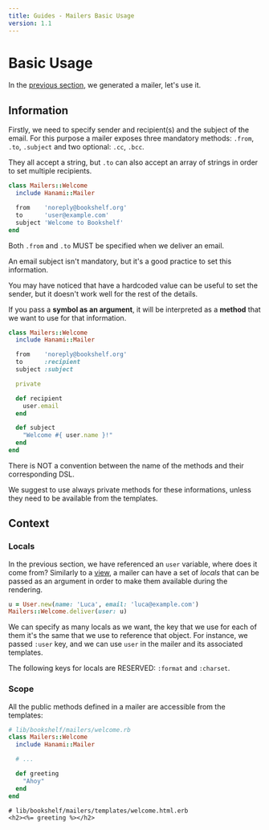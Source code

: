 ```yaml
---
title: Guides - Mailers Basic Usage
version: 1.1
---
```


# Basic Usage

In the [previous section](/guides/1.1/mailers/overview), we generated a mailer, let's use it.

## Information

Firstly, we need to specify sender and recipient(s) and the subject of the email.
For this purpose a mailer exposes three mandatory methods: `.from`, `.to`, `.subject` and two optional: `.cc`, `.bcc`.

They all accept a string, but `.to` can also accept an array of strings in order to set multiple recipients.

```ruby
class Mailers::Welcome
  include Hanami::Mailer

  from    'noreply@bookshelf.org'
  to      'user@example.com'
  subject 'Welcome to Bookshelf'
end
```

<p class="warning">
  Both <code>.from</code> and <code>.to</code> MUST be specified when we deliver an email.
</p>

<p class="notice">
  An email subject isn't mandatory, but it's a good practice to set this information.
</p>

You may have noticed that have a hardcoded value can be useful to set the sender, but it doesn't work well for the rest of the details.

If you pass a **symbol as an argument**, it will be interpreted as a **method** that we want to use for that information.


```ruby
class Mailers::Welcome
  include Hanami::Mailer

  from    'noreply@bookshelf.org'
  to      :recipient
  subject :subject

  private

  def recipient
    user.email
  end

  def subject
    "Welcome #{ user.name }!"
  end
end
```

<p class="notice">
  There is NOT a convention between the name of the methods and their corresponding DSL.
</p>

<p class="notice">
  We suggest to use always private methods for these informations, unless they need to be available from the templates.
</p>

## Context

### Locals

In the previous section, we have referenced an `user` variable, where does it come from?
Similarly to a [view](/guides/1.1/views/basic-usage), a mailer can have a set of _locals_ that can be passed as an argument in order to make them available during the rendering.

```ruby
u = User.new(name: 'Luca', email: 'luca@example.com')
Mailers::Welcome.deliver(user: u)
```

We can specify as many locals as we want, the key that we use for each of them it's the same that we use to reference that object.
For instance, we passed `:user` key, and we can use `user` in the mailer and its associated templates.

<p class="warning">
  The following keys for locals are RESERVED: <code>:format</code> and <code>:charset</code>.
</p>

### Scope

All the public methods defined in a mailer are accessible from the templates:

```ruby
# lib/bookshelf/mailers/welcome.rb
class Mailers::Welcome
  include Hanami::Mailer

  # ...

  def greeting
    "Ahoy"
  end
end
```

```erb
# lib/bookshelf/mailers/templates/welcome.html.erb
<h2><%= greeting %></h2>
```
